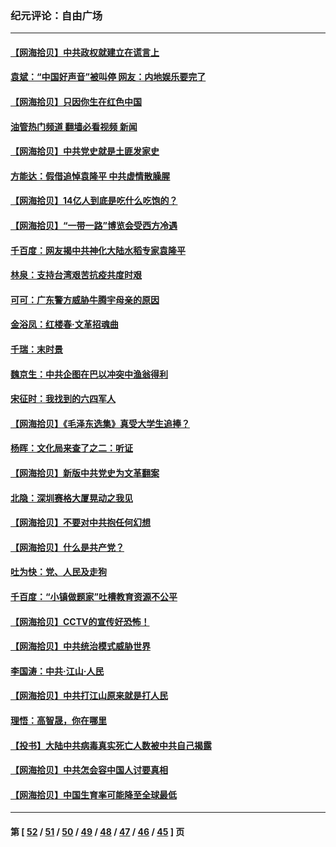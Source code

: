 ### 纪元评论：自由广场
---
#### [【网海拾贝】中共政权就建立在谎言上](../../pages/nsc993/n12981880.md?05290330) 
#### [袁斌：“中国好声音”被叫停 网友：内地娱乐要完了](../../pages/nsc993/n12981826.md?05290330) 
#### [【网海拾贝】只因你生在红色中国](../../pages/nsc993/n12979096.md?05290330) 
#### [油管热门频道 翻墙必看视频 新闻](ok?05290330)
#### [【网海拾贝】中共党史就是土匪发家史](../../pages/nsc993/n12976478.md?05290330) 
#### [方能达：假借追悼袁隆平 中共虚情散臊腥](../../pages/nsc993/n12976396.md?05290330) 
#### [【网海拾贝】14亿人到底是吃什么吃饱的？](../../pages/nsc993/n12974125.md?05290330) 
#### [【网海拾贝】“一带一路”博览会受西方冷遇](../../pages/nsc993/n12971787.md?05290330) 
#### [千百度：网友揭中共神化大陆水稻专家袁隆平](../../pages/nsc993/n12971733.md?05290330) 
#### [林泉：支持台湾艰苦抗疫共度时艰](../../pages/nsc993/n12971350.md?05290330) 
#### [可可：广东警方威胁牛腾宇母亲的原因](../../pages/nsc993/n12971100.md?05290330) 
#### [金浴凤：红楼春·文革招魂曲](../../pages/nsc993/n12970354.md?05290330) 
#### [千瑞：末时景](../../pages/nsc993/n12970337.md?05290330) 
#### [魏京生：中共企图在巴以冲突中渔翁得利](../../pages/nsc993/n12970286.md?05290330) 
#### [宋征时：我找到的六四军人](../../pages/nsc993/n12970213.md?05290330) 
#### [【网海拾贝】《毛泽东选集》真受大学生追捧？](../../pages/nsc993/n12968779.md?05290330) 
#### [杨晖：文化局来查了之二：听证](../../pages/nsc993/n12966528.md?05290330) 
#### [【网海拾贝】新版中共党史为文革翻案](../../pages/nsc993/n12967526.md?05290330) 
#### [北隐：深圳赛格大厦晃动之我见](../../pages/nsc993/n12967393.md?05290330) 
#### [【网海拾贝】不要对中共抱任何幻想](../../pages/nsc993/n12965222.md?05290330) 
#### [【网海拾贝】什么是共产党？](../../pages/nsc993/n12962781.md?05290330) 
#### [吐为快：党、人民及走狗](../../pages/nsc993/n12962747.md?05290330) 
#### [千百度：“小镇做题家”吐槽教育资源不公平](../../pages/nsc993/n12962705.md?05290330) 
#### [【网海拾贝】CCTV的宣传好恐怖！](../../pages/nsc993/n12959984.md?05290330) 
#### [【网海拾贝】中共统治模式威胁世界](../../pages/nsc993/n12957622.md?05290330) 
#### [李国涛：中共‧江山‧人民](../../pages/nsc993/n12957502.md?05290330) 
#### [【网海拾贝】中共打江山原来就是打人民](../../pages/nsc993/n12954345.md?05290330) 
#### [理悟：高智晟，你在哪里](../../pages/nsc993/n12953115.md?05290330) 
#### [【投书】大陆中共病毒真实死亡人数被中共自己揭露](../../pages/nsc993/n12953050.md?05290330) 
#### [【网海拾贝】中共怎会容中国人讨要真相](../../pages/nsc993/n12952161.md?05290330) 
#### [【网海拾贝】中国生育率可能降至全球最低](../../pages/nsc993/n12948793.md?05290330) 

---
#### 第 [ [52](./52.md?05290330) / [51](./51.md?05290330) / [50](./50.md?05290330) / [49](./49.md?05290330) / [48](./48.md?05290330) / [47](./47.md?05290330) / [46](./46.md?05290330) / [45](./45.md?05290330) ] 页
